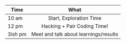 | Time    |                 What                  |
| ------- | :-----------------------------------: |
| 10 am   |        Start, Exploration Time        |
| 12 pm   |      Hacking + Pair Coding Time!      |
| 3ish pm | Meet and talk about learnings/results |
